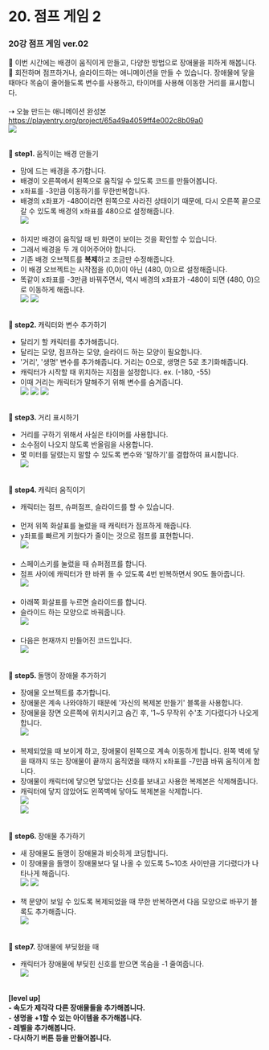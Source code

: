 # 20. 점프 게임 2
<h3>20강 점프 게임 ver.02</h3>

🙂 이번 시간에는 배경이 움직이게 만들고, 다양한 방법으로 장애물을 피하게 해봅니다. <br>
🚩 회전하며 점프하거나, 슬라이드하는 애니메이션을 만들 수 있습니다. 장애물에 닿을 때마다 목숨이 줄어들도록 변수를 사용하고, 타이머를 사용해 이동한 거리를 표시합니다.<br><br>
⇢ 오늘 만드는 애니메이션 완성본<br>
<a href="https://playentry.org/project/65a49a4059ff4e002c8b09a0"> https://playentry.org/project/65a49a4059ff4e002c8b09a0 <br>
![](img/20_점프게임ver02/20_1.png) <br><br>

<b>🧩 step1. </b> 움직이는 배경 만들기 <br>
- 맘에 드는 배경을 추가합니다.
- 배경이 오른쪽에서 왼쪽으로 움직일 수 있도록 코드를 만들어봅니다.
- x좌표를 -3만큼 이동하기를 무한반복합니다.
- 배경의 x좌표가 -480이라면 왼쪽으로 사라진 상태이기 때문에, 다시 오른쪽 끝으로 갈 수 있도록 배경의 x좌표를 480으로 설정해줍니다.<br>
![](img/20_점프게임ver02/20_2.png)<br><br>
- 하지만 배경이 움직일 때 빈 화면이 보이는 것을 확인할 수 있습니다.
- 그래서 배경을 두 개 이어주어야 합니다.
- 기존 배경 오브젝트를 <b>복제</b>하고 조금만 수정해줍니다.
- 이 배경 오브젝트는 시작점을 (0,0)이 아닌 (480, 0)으로 설정해줍니다.
- 똑같이 x좌표를 -3만큼 바꿔주면서, 역시 배경의 x좌표가 -480이 되면 (480, 0)으로 이동하게 해줍니다.<br>
![](img/20_점프게임ver02/20_3.png) ![](img/20_점프게임ver02/20_4.png)<br><br>

<b>🧩 step2. </b> 캐릭터와 변수 추가하기 <br>
- 달리기 할 캐릭터를 추가해줍니다.
- 달리는 모양, 점프하는 모양, 슬라이드 하는 모양이 필요합니다.
- '거리', '생명' 변수를 추가해줍니다. 거리는 0으로, 생명은 5로 초기화해줍니다.
- 캐릭터가 시작할 때 위치하는 지점을 설정합니다. ex. (-180, -55)
- 이때 거리는 캐릭터가 말해주기 위해 변수를 숨겨줍니다.<br>
![](img/20_점프게임ver02/20_5.png)
![](img/20_점프게임ver02/20_6.png)
![](img/20_점프게임ver02/20_7.png) <br><br>

<b>🧩 step3. </b> 거리 표시하기 <br>
- 거리를 구하기 위해서 사실은 타이머를 사용합니다.
- 소수점이 나오지 않도록 반올림을 사용합니다.
- 몇 미터를 달렸는지 말할 수 있도록 변수와 '말하기'를 결합하여 표시합니다. <br>
![](img/20_점프게임ver02/20_8.png) <br><br>

<b>🧩 step4. </b> 캐릭터 움직이기 <br>
- 캐릭터는 점프, 슈퍼점프, 슬라이드를 할 수 있습니다.<br><br>
- 먼저 위쪽 화살표를 눌렀을 때 캐릭터가 점프하게 해줍니다.
- y좌표를 빠르게 키웠다가 줄이는 것으로 점프를 표현합니다. <br>
![](img/20_점프게임ver02/20_9.png)<br><br>
- 스페이스키를 눌렀을 때 슈퍼점프를 합니다.
- 점프 사이에 캐릭터가 한 바퀴 돌 수 있도록 4번 반복하면서 90도 돌아줍니다.<br>
![](img/20_점프게임ver02/20_10.png)<br><br>
- 아래쪽 화살표를 누르면 슬라이드를 합니다.
- 슬라이드 하는 모양으로 바꿔줍니다.<br>
![](img/20_점프게임ver02/20_11.png)<br><br>
- 다음은 현재까지 만들어진 코드입니다. <br>
![](img/20_점프게임ver02/20_12.png) <br><br>

<b>🧩 step5. </b> 돌맹이 장애물 추가하기 <br>
- 장애물 오브젝트를 추가합니다.
- 장애물은 계속 나와야하기 때문에 '자신의 복제본 만들기' 블록을 사용합니다.
- 장애물을 장면 오른쪽에 위치시키고 숨긴 후, '1~5 무작위 수'초 기다렸다가 나오게 합니다.<br>
![](img/20_점프게임ver02/20_15.png) <br><br>
- 복제되었을 때 보이게 하고, 장애물이 왼쪽으로 계속 이동하게 합니다. 왼쪽 벽에 닿을 때까지 또는 장애물이 끝까지 움직였을 때까지 x좌표를 -7만큼 바꿔 움직이게 합니다.
- 장애물이 캐릭터에 닿으면 닿았다는 신호를 보내고 사용한 복제본은 삭제해줍니다. 
- 캐릭터에 닿지 않았어도 왼쪽벽에 닿아도 복제본을 삭제합니다.<br>
![](img/20_점프게임ver02/20_13.png) <br>
![](img/20_점프게임ver02/20_14.png)<br><br>

<b>🧩 step6. </b> 장애물 추가하기 <br>
- 새 장애물도 돌맹이 장애물과 비슷하게 코딩합니다.
- 이 장애물을 돌맹이 장애물보다 덜 나올 수 있도록 5~10초 사이만큼 기다렸다가 나타나게 해줍니다.<br>
![](img/20_점프게임ver02/20_16.png) ![](img/20_점프게임ver02/20_17.png)<br><br>
- 책 문양이 보일 수 있도록 복제되었을 때 무한 반복하면서 다음 모양으로 바꾸기 블록도 추가해줍니다.<br>
![](img/20_점프게임ver02/20_18.png)<br><br>

<b>🧩 step7. </b> 장애물에 부딪혔을 때 <br>
- 캐릭터가 장애물에 부딪힌 신호를 받으면 목숨을 -1 줄여줍니다.<br>
![](img/20_점프게임ver02/20_19.png)<br><br>

<b>
[level up] <br>
- 속도가 제각각 다른 장애물들을 추가해봅니다.<br>
- 생명을 +1할 수 있는 아이템을 추가해봅니다.<br>
- 레벨을 추가해봅니다. <br>
- 다시하기 버튼 등을 만들어봅니다.
</b>
